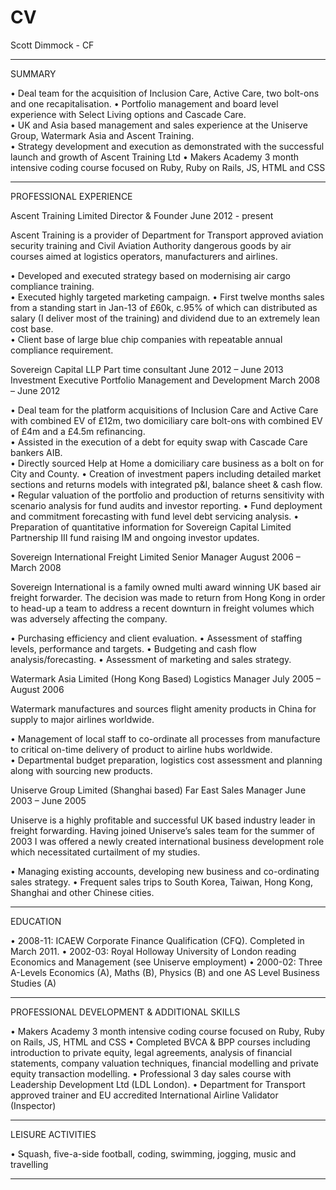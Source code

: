 CV
==

Scott  Dimmock - CF
______________________________________________________________________________________________________________________

SUMMARY

•	Deal team for the acquisition of Inclusion Care, Active Care, two bolt-ons and one recapitalisation.
•	Portfolio management and board level experience with Select Living options and Cascade Care.  
•	UK and Asia based management and sales experience at the Uniserve Group, Watermark Asia and Ascent Training.  
•	Strategy development and execution as demonstrated with the successful launch and growth of Ascent Training Ltd
•	Makers Academy 3 month intensive coding course focused on Ruby, Ruby on Rails, JS, HTML and CSS

______________________________________________________________________________________________________________________

PROFESSIONAL EXPERIENCE 
						
Ascent Training Limited 
Director & Founder June 2012 - present

Ascent Training is a provider of Department for Transport approved aviation security training and Civil Aviation Authority dangerous goods by air courses aimed at logistics operators, manufacturers and airlines.

•	Developed and executed strategy based on modernising air cargo compliance training.   
•	Executed highly targeted marketing campaign.
•	First twelve months sales from a standing start in Jan-13 of £60k, c.95% of which can distributed as 
  	salary (I deliver most of the training) and dividend due to an extremely lean cost base.   
•	Client base of large blue chip companies with repeatable annual compliance requirement.  

Sovereign Capital LLP
Part time consultant June 2012 – June 2013
Investment Executive Portfolio Management and Development March 2008 – June 2012

•	Deal team for the platform acquisitions of Inclusion Care and Active Care with combined EV of £12m, two domiciliary 		care bolt-ons with combined EV of £4m and a £4.5m refinancing.  
•	Assisted in the execution of a debt for equity swap with Cascade Care bankers AIB.  
•	Directly sourced Help at Home a domiciliary care business as a bolt on for City and County.
•	Creation of investment papers including detailed market sections and returns models with integrated p&l, balance 
	sheet & cash flow.
•	Regular valuation of the portfolio and production of returns sensitivity with scenario analysis for fund audits 
  	and investor reporting.
•	Fund deployment and commitment forecasting with fund level debt servicing analysis.
•	Preparation of quantitative information for Sovereign Capital Limited Partnership III fund raising IM and ongoing 
  	investor updates.  

Sovereign International Freight Limited 
Senior Manager August 2006 – March 2008 

Sovereign International is a family owned multi award winning UK based air freight forwarder.  The decision was made 
to return from Hong Kong in order to head-up a team to address a recent downturn in freight volumes which was adversely 
affecting the company. 

•	Purchasing efficiency and client evaluation.
•	Assessment of staffing levels, performance and targets.
•	Budgeting and cash flow analysis/forecasting.
•	Assessment of marketing and sales strategy.

Watermark Asia Limited (Hong Kong Based) 
Logistics Manager July 2005 – August 2006

Watermark manufactures and sources flight amenity products in China for supply to major airlines worldwide.  

•	Management of local staff to co-ordinate all processes from manufacture to critical on-time delivery of product 
	to airline hubs worldwide.  
•	Departmental budget preparation, logistics cost assessment and planning along with sourcing new products.

Uniserve Group Limited (Shanghai based) 
Far East Sales Manager June 2003 – June 2005 

Uniserve is a highly profitable and successful UK based industry leader in freight forwarding. Having joined 
Uniserve’s sales team for the summer of 2003 I was offered a newly created international business development role which necessitated curtailment of my studies. 

•	Managing existing accounts, developing new business and co-ordinating sales strategy.
•	Frequent sales trips to South Korea, Taiwan, Hong Kong, Shanghai and other Chinese cities.

_______________________________________________________________________________________________________________________

EDUCATION

•	2008-11: ICAEW Corporate Finance Qualification (CFQ). Completed in March 2011.
•	2002-03: Royal Holloway University of London reading Economics and Management
	(see Uniserve employment)
•	2000-02: Three A-Levels Economics (A), Maths (B), Physics (B) and one AS Level Business Studies (A)
______________________________________________________________________________________________________________________

PROFESSIONAL DEVELOPMENT & ADDITIONAL SKILLS

•	Makers Academy 3 month intensive coding course focused on Ruby, Ruby on Rails, JS, HTML and CSS
•	Completed BVCA & BPP courses including introduction to private equity, legal agreements, analysis of 
    financial statements, company valuation techniques, financial modelling and private equity transaction modelling.
•	Professional 3 day sales course with Leadership Development Ltd (LDL London).
•	Department for Transport approved trainer and EU accredited International Airline Validator (Inspector)
______________________________________________________________________________________________________________________
LEISURE ACTIVITIES

•	Squash, five-a-side football, coding, swimming, jogging, music and travelling
______________________________________________________________________________________________________________________


